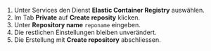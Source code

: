 1. Unter Services den Dienst **Elastic Container Registry** auswählen.
2. Im Tab **Private** auf **Create reposity** klicken.
3. Unter **Repository name** ``reponame`` eingeben.
4. Die restlichen Einstellungen bleiben unverändert.
5. Die Erstellung mit **Create repository** abschliessen.